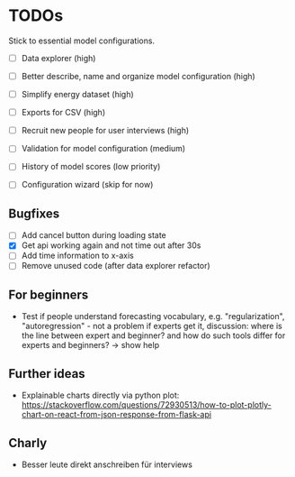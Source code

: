 # TODOs

Stick to essential model configurations.

- [ ] Data explorer (high)
- [ ] Better describe, name and organize model configuration (high)
- [ ] Simplify energy dataset (high)
- [ ] Exports for CSV (high)
- [ ] Recruit new people for user interviews (high)

- [ ] Validation for model configuration (medium)
- [ ] History of model scores (low priority)
- [ ] Configuration wizard (skip for now)

## Bugfixes

- [ ] Add cancel button during loading state
- [x] Get api working again and not time out after 30s
- [ ] Add time information to x-axis
- [ ] Remove unused code (after data explorer refactor)

## For beginners

- Test if people understand forecasting vocabulary, e.g. "regularization", "autoregression" - not a problem if experts get it, discussion: where is the line between expert and beginner? and how do such tools differ for experts and beginners? -> show help


## Further ideas

- Explainable charts directly via python plot: https://stackoverflow.com/questions/72930513/how-to-plot-plotly-chart-on-react-from-json-response-from-flask-api


## Charly

- Besser leute direkt anschreiben für interviews
